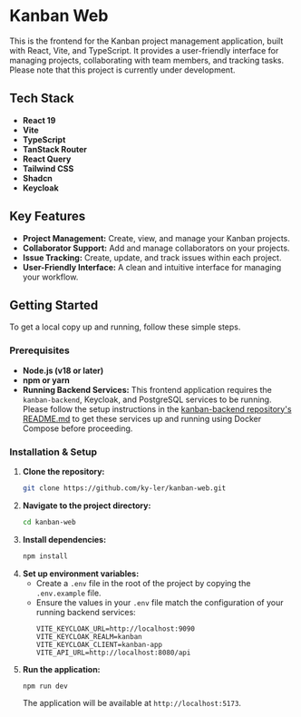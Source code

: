 # Kanban Web

This is the frontend for the Kanban project management application, built with React, Vite, and TypeScript. It provides a user-friendly interface for managing projects, collaborating with team members, and tracking tasks. Please note that this project is currently under development.

## Tech Stack

* **React 19**
* **Vite**
* **TypeScript**
* **TanStack Router**
* **React Query**
* **Tailwind CSS**
* **Shadcn**
* **Keycloak**

## Key Features

* **Project Management:** Create, view, and manage your Kanban projects.
* **Collaborator Support:** Add and manage collaborators on your projects.
* **Issue Tracking:** Create, update, and track issues within each project.
* **User-Friendly Interface:** A clean and intuitive interface for managing your workflow.

## Getting Started

To get a local copy up and running, follow these simple steps.

### Prerequisites

* **Node.js (v18 or later)**
* **npm or yarn**
* **Running Backend Services:** This frontend application requires the `kanban-backend`, Keycloak, and PostgreSQL services to be running. Please follow the setup instructions in the [kanban-backend repository's README.md](https://github.com/ky-ler/kanban-backend/blob/main/README.md) to get these services up and running using Docker Compose before proceeding.

### Installation & Setup

1.  **Clone the repository:**
    ```sh
    git clone https://github.com/ky-ler/kanban-web.git
    ```
2.  **Navigate to the project directory:**
    ```sh
    cd kanban-web
    ```
3.  **Install dependencies:**
    ```sh
    npm install
    ```
4.  **Set up environment variables:**
    * Create a `.env` file in the root of the project by copying the `.env.example` file.
    * Ensure the values in your `.env` file match the configuration of your running backend services:
        ```
        VITE_KEYCLOAK_URL=http://localhost:9090
        VITE_KEYCLOAK_REALM=kanban
        VITE_KEYCLOAK_CLIENT=kanban-app
        VITE_API_URL=http://localhost:8080/api
        ```
5.  **Run the application:**
    ```sh
    npm run dev
    ```
    The application will be available at `http://localhost:5173`.
